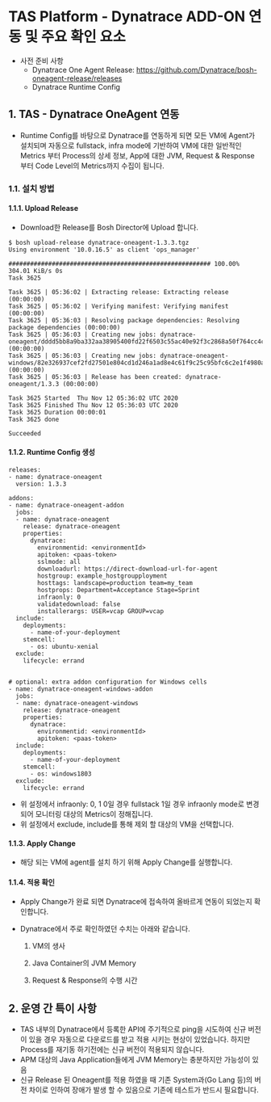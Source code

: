 # TAS Platform - Dynatrace ADD-ON 연동 및 주요 확인 요소
- 사전 준비 사항
	- Dynatrace One Agent Release: https://github.com/Dynatrace/bosh-oneagent-release/releases
	- Dynatrace Runtime Config

## 1. TAS - Dynatrace OneAgent 연동
- Runtime Config를 바탕으로 Dynatrace를 연동하게 되면 모든 VM에 Agent가 설치되며 자동으로 fullstack, infra mode에 기반하여 VM에 대한 일반적인 Metrics 부터 Process의 상세 정보, App에 대한 JVM, Request & Response 부터 Code Level의 Metrics까지 수집이 됩니다.

### 1.1. 설치 방법

#### 1.1.1. Upload Release
- Download한 Release를 Bosh Director에 Upload 합니다.

```
$ bosh upload-release dynatrace-oneagent-1.3.3.tgz
Using environment '10.0.16.5' as client 'ops_manager'

######################################################## 100.00% 304.01 KiB/s 0s
Task 3625

Task 3625 | 05:36:02 | Extracting release: Extracting release (00:00:00)
Task 3625 | 05:36:02 | Verifying manifest: Verifying manifest (00:00:00)
Task 3625 | 05:36:03 | Resolving package dependencies: Resolving package dependencies (00:00:00)
Task 3625 | 05:36:03 | Creating new jobs: dynatrace-oneagent/dddd5bb8a9ba332aa38905400fd22f6503c55ac40e92f3c2868a50f764cc4c96 (00:00:00)
Task 3625 | 05:36:03 | Creating new jobs: dynatrace-oneagent-windows/82e326937cef2fd27501e804cd1d246a1ad8e4c61f9c25c95bfc6c2e1f4980a9 (00:00:00)
Task 3625 | 05:36:03 | Release has been created: dynatrace-oneagent/1.3.3 (00:00:00)

Task 3625 Started  Thu Nov 12 05:36:02 UTC 2020
Task 3625 Finished Thu Nov 12 05:36:03 UTC 2020
Task 3625 Duration 00:00:01
Task 3625 done

Succeeded
```

#### 1.1.2. Runtime Config 생성 

```
releases:
- name: dynatrace-oneagent
  version: 1.3.3

addons:
- name: dynatrace-oneagent-addon
  jobs:
  - name: dynatrace-oneagent
    release: dynatrace-oneagent
    properties:
      dynatrace:
        environmentid: <environmentId>
        apitoken: <paas-token>
        sslmode: all
        downloadurl: https://direct-download-url-for-agent
        hostgroup: example_hostgroupployment
        hosttags: landscape=production team=my_team
        hostprops: Department=Acceptance Stage=Sprint
        infraonly: 0
        validatedownload: false
        installerargs: USER=vcap GROUP=vcap
  include:
    deployments:
      - name-of-your-deployment
    stemcell:
      - os: ubuntu-xenial
  exclude:
    lifecycle: errand


# optional: extra addon configuration for Windows cells
- name: dynatrace-oneagent-windows-addon
  jobs:
  - name: dynatrace-oneagent-windows
    release: dynatrace-oneagent
    properties:
      dynatrace:
        environmentid: <environmentId>
        apitoken: <paas-token>
  include:
    deployments:
      - name-of-your-deployment
    stemcell:
      - os: windows1803
  exclude:
    lifecycle: errand
```

- 위 설정에서 infraonly: 0, 1 0일 경우 fullstack 1일 경우 infraonly mode로 변경 되어 모니터링 대상의 Metrics이 정해집니다.
- 위 설정에서 exclude, include를 통해 제외 할 대상의 VM을 선택합니다.

#### 1.1.3. Apply Change
- 해당 되는 VM에 agent를 설치 하기 위해 Apply Change를 실행합니다.


#### 1.1.4. 적용 확인
- Apply Change가 완료 되면 Dynatrace에 접속하여 올바르게 연동이 되었는지 확인합니다.
- Dynatrace에서 주로 확인하였던 수치는 아래와 같습니다.
 
	1) VM의 생사

	2) Java Container의 JVM Memory

	3) Request & Response의 수행 시간


## 2. 운영 간 특이 사항
- TAS 내부의 Dynatrace에서 등록한 API에 주기적으로 ping을 시도하여 신규 버전이 있을 경우 자동으로 다운로드를 받고 적용 시키는 현상이 있었습니다. 하지만 Process를 재기동 하기전에는 신규 버전이 적용되지 않습니다.
- APM 대상의 Java Application들에게 JVM Memory는 충분하지만 가능성이 있음
- 신규 Release 된 Oneagent를 적용 하였을 때 기존 System과(Go Lang 등)의 버전 차이로 인하여 장애가 발생 할 수 있음으로 기존에 테스트가 반드시 필요합니다.
